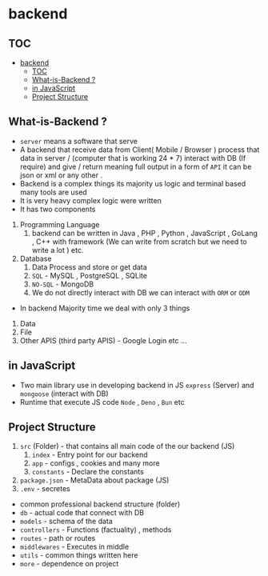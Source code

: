 # backend

## TOC

- [backend](#backend)
  - [TOC](#toc)
  - [What-is-Backend ?](#what-is-backend-)
  - [in JavaScript](#in-javascript)
  - [Project Structure](#project-structure)

## What-is-Backend ?

- `server` means a software that serve
- A backend that receive data from Client( Mobile / Browser ) process that data in server / (computer that is working 24 \* 7) interact with DB (If require) and give / return meaning full output in a form of `API` it can be json or xml or any other .
- Backend is a complex things its majority us logic and terminal based many tools are used
- It is very heavy complex logic were written
- It has two components

1. Programming Language
   1. backend can be written in Java , PHP , Python , JavaScript , GoLang , C++ with framework (We can write from scratch but we need to write a lot ) etc.
2. Database
   1. Data Process and store or get data
   2. `SQL` - MySQL , PostgreSQL , SQLite
   3. `NO-SQL` - MongoDB
   4. We do not directly interact with DB we can interact with `ORM` or `ODM`

- In backend Majority time we deal with only 3 things

1. Data
2. File
3. Other APIS (third party APIS) - Google Login etc ...

## in JavaScript

- Two main library use in developing backend in JS `express` (Server) and `mongoose` (interact with DB)
- Runtime that execute JS code `Node` , `Deno` , `Bun` etc

## Project Structure

1. `src` (Folder) - that contains all main code of the our backend (JS)
   1. `index` - Entry point for our backend
   2. `app` - configs , cookies and many more
   3. `constants` - Declare the constants
2. `package.json` - MetaData about package (JS)
3. `.env` - secretes

- common professional backend structure (folder)
- `db` - actual code that connect with DB
- `models` - schema of the data
- `controllers` - Functions (factuality) , methods
- `routes` - path or routes
- `middlewares` - Executes in middle
- `utils` - common things written here
- `more` - dependence on project
